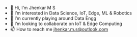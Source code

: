 - 👋 Hi, I’m Jhenkar M S
- 👀 I’m interested in Data Science, IoT, Edge, ML & Robotics
- 🌱 I’m currently playing around Data Engg
- 💞️ I’m looking to collaborate on IoT & Edge Computing
- 📫 How to reach me jhenkar.m.s@outlook.com

<!---
Jhenkar1504/Jhenkar1504 is a ✨ special ✨ repository because its `README.md` (this file) appears on your GitHub profile.
You can click the Preview link to take a look at your changes.
--->
